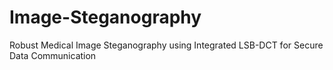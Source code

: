 # Image-Steganography
Robust Medical Image Steganography using Integrated LSB-DCT for Secure Data Communication
